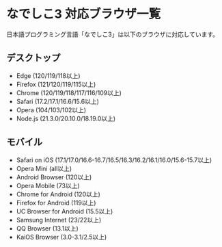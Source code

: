 # なでしこ3 対応ブラウザ一覧

日本語プログラミング言語「なでしこ3」は以下のブラウザに対応しています。

## デスクトップ

- Edge (120/119/118以上)
- Firefox (121/120/119/115以上)
- Chrome (120/119/118/117/116/109以上)
- Safari (17.2/17.1/16.6/15.6以上)
- Opera (104/103/102以上)
- Node.js (21.3.0/20.10.0/18.19.0以上)

## モバイル

- Safari on iOS (17.1/17.0/16.6-16.7/16.5/16.3/16.2/16.1/16.0/15.6-15.7以上)
- Opera Mini (all以上)
- Android Browser (120以上)
- Opera Mobile (73以上)
- Chrome for Android (120以上)
- Firefox for Android (119以上)
- UC Browser for Android (15.5以上)
- Samsung Internet (23/22以上)
- QQ Browser (13.1以上)
- KaiOS Browser (3.0-3.1/2.5以上)
